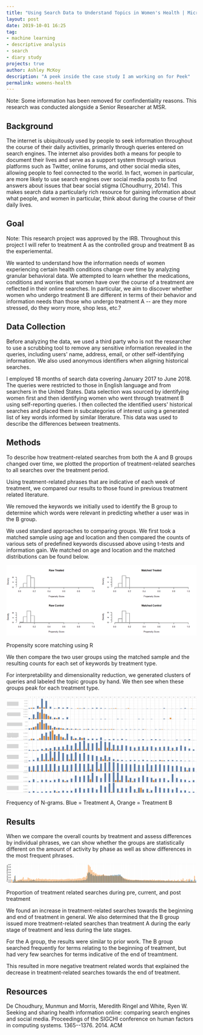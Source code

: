 ```yaml
---
title: "Using Search Data to Understand Topics in Women's Health | Microsoft Research"
layout: post
date: 2019-10-01 16:25
tag:
- machine learning
- descriptive analysis
- search
- diary study
projects: true
author: Ashley McKoy
description: "A peek inside the case study I am working on for Peek"
permalink: womens-health
---
```


Note: Some information has been removed for confindentiality reasons. This research was conducted alongside a Senior Researcher at MSR.

## Background

The internet is ubiquitously used by people to seek information throughout the course of their daily activities, primarily through queries entered on search engines. The internet also provides both a means for people to document their lives and serve as a support system through various platforms such as Twitter, online forums, and other social media sites, allowing people to feel connected to the world. In fact, women in particular, are more likely to use search engines over social media posts to find answers about issues that bear social stigma (Choudhurry, 2014). This makes search data a particularly rich resource for gaining information about what people, and women in particular, think about during the course of their daily lives.


## Goal

Note: This research project was approved by the IRB. Throughout this project I will refer to treatment A as the controlled group and treatment B as the experiemental.

We wanted to understand how the information needs of women experiencing certain health conditions change over time by analyzing granular behavioral data. We attempted to learn whether the medications, conditions and worries that  women have over the course of a treatment are reflected in their online searches.  In particular, we aim to discover whether women who undergo treatment B are  different in terms of their behavior and information needs than those who undergo treatment A -- are they more stressed, do they worry more, shop less, etc.? 
 

## Data Collection

Before analyzing the data, we used a third party who is not the researcher to use a scrubbing tool to remove any sensitive information revealed in the queries, including users' name, address, email, or other self-identifying information. We also used anonymous identifiers when aligning historical searches.

I employed 18 months of search data covering January 2017 to June 2018. The queries were restricted to those in English language and from searchers in the United States.  Data selection was sourced by identifying women first and then identifying women who went through treatment B using self-reporting queries. I then collected the identified users' historical searches and placed them in subcategories of interest using a generated list of key words informed by similar literature. This data was used to describe the differences between treatments. 


## Methods

To describe how treatment-related searches from both the A and B groups changed over time, we plotted the proportion of treatment-related searches to all searches over the treatment period. 

Using treatment-related phrases that are indicative of each week of treatment, we compared our results to those found in previous treatment related literature. 

We removed the keywords we initially used to identify the B group to determine which words were relevant in predicting whether a user was in the B group. 

We used standard approaches to comparing groups. We first took a matched sample using age and location and then compared the counts of various sets of predefined keywords discussed above using t-tests and information gain. We matched on age and location and the matched distributions can be found below.


![Picture of Peek's home page](assets/images/PropensityMatching.png)
<figcaption class="caption">Propensity score matching using R</figcaption>

We then compare the two user groups using the matched sample and the resulting counts for each set of keywords by treatment type.

For interpretability and dimensionality reduction, we generated clusters of queries and labeled the topic groups by hand. We then see when these groups peak for each treatment type.

![Picture of Peek's home page](assets/images/Ngrams.png)
<figcaption class="caption">Frequency of N-grams. Blue = Treatment A, Orange = Treatment B </figcaption>

## Results

When we compare the overall counts by treatment and assess differences by individual phrases, we can show whether the groups are statistically different on the amount of activity by phase as well as show differences in the most frequent phrases.  

![Picture of Peek's home page](assets/images/PropSearches.jpg)
<figcaption class="caption">Proportion of treatment related searches during pre, current, and post treatment</figcaption>

We found an increase in treatment-related searches towards the beginning and end of treatment in general. We also determined that the B group issued more treatment-related searches than treatment A during the early stage of treatment and less during the late stages.

For the A group, the results were similar to prior work. The B group searched frequently for terms relating to the beginning of treatment, but had very few searches for terms indicative of the end of treamtment. 

This resulted in more negative treatment related words that explained the decrease in treatment-related searches towards the end of treatment.

## Resources
De Choudhury, Munmun and Morris, Meredith Ringel and White, Ryen W. Seeking and sharing health information online: comparing search engines and social media. Proceedings of the SIGCHI conference on human factors in computing systems. 1365--1376. 2014. ACM
